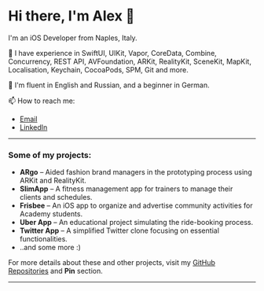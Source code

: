 # Hi there, I'm Alex 👋

I'm an iOS Developer from Naples, Italy.

🔭 I have experience in SwiftUI, UIKit, Vapor, CoreData, Combine, Concurrency, REST API, AVFoundation, ARKit, RealityKit, SceneKit, MapKit, Localisation, Keychain, CocoaPods, SPM, Git and more.

🌱 I'm fluent in English and Russian, and a beginner in German.

📫 How to reach me: 
- [Email](mailto:giiks131@gmail.com)
- [LinkedIn](https://linkedin.com/in/giik)

---

### Some of my projects:
- **ARgo** – Aided fashion brand managers in the prototyping process using ARKit and RealityKit.
- **SlimApp** – A fitness management app for trainers to manage their clients and schedules.
- **Frisbee** – An iOS app to organize and advertise community activities for Academy students.
- **Uber App** – An educational project simulating the ride-booking process.
- **Twitter App** – A simplified Twitter clone focusing on essential functionalities.
- ..and some more :)

For more details about these and other projects, visit my [GitHub Repositories](https://github.com/giiks131?tab=repositories) and **Pin** section.

---
